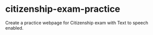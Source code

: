 # citizenship-exam-practice
Create a practice webpage for Citizenship exam with Text to speech enabled. 
